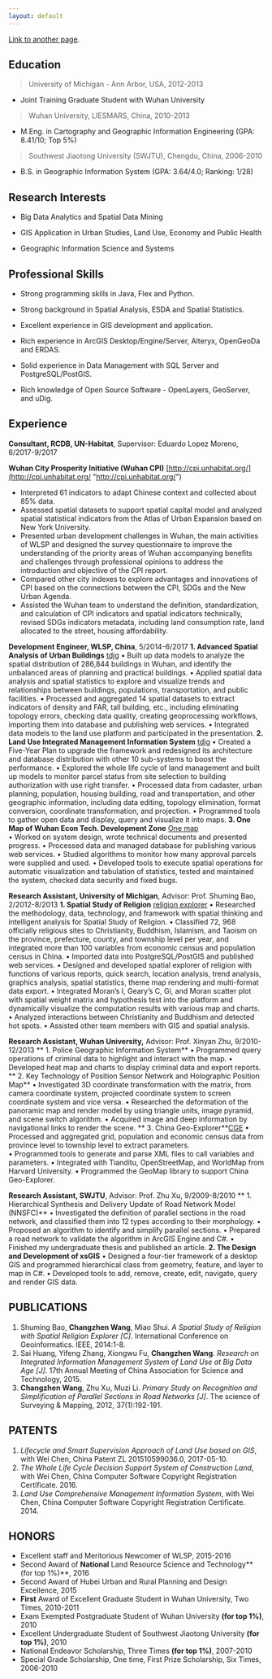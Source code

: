 ```yaml
---
layout: default
---
```


[Link to another page](another-page).


## [](#header-2)Education
> University of Michigan - Ann Arbor, USA, 2012-2013
* Joint Training Graduate Student with Wuhan University

> Wuhan University, LIESMARS, China, 2010-2013 
* M.Eng. in Cartography and Geographic Information Engineering (GPA: 8.41/10; Top 5%)

> Southwest Jiaotong University (SWJTU), Chengdu, China, 2006-2010                              
* B.S. in Geographic Information System (GPA: 3.64/4.0; Ranking: 1/28)                

## [](#header-2)Research Interests

* Big Data Analytics and Spatial Data Mining

* GIS Application in Urban Studies, Land Use, Economy and Public Health

* Geographic Information Science and Systems 

## [](#header-2)Professional Skills

*	Strong programming skills in Java, Flex and Python.

*	Strong background in Spatial Analysis, ESDA and Spatial Statistics.

*	Excellent experience in GIS development and application.

*	Rich experience in ArcGIS Desktop/Engine/Server, Alteryx, OpenGeoDa and ERDAS.

*	Solid experience in Data Management with SQL Server and PostgreSQL/PostGIS.

*	Rich knowledge of Open Source Software - OpenLayers, GeoServer, and uDig.

## [](#header-2)Experience

**Consultant, RCDB, UN-Habitat**, Supervisor: Eduardo Lopez Moreno, 6/2017-9/2017     

 **Wuhan City Prosperity Initiative (Wuhan CPI)** [http://cpi.unhabitat.org/](http://cpi.unhabitat.org/ "http://cpi.unhabitat.org/")
- Interpreted 61 indicators to adapt Chinese context and collected about 85% data.
-  Assessed spatial datasets to support spatial capital model and analyzed spatial statistical indicators from the Atlas of Urban Expansion based on New York University.
-  Presented urban development challenges in Wuhan, the main activities of WLSP and designed the survey questionnaire to improve the understanding of the priority areas of Wuhan accompanying benefits and challenges through professional opinions to address the introduction and objective of the CPI report. 
- Compared other city indexes to explore advantages and innovations of CPI based on the connections between the CPI, SDGs and the New Urban Agenda. 
- Assisted the Wuhan team to understand the definition, standardization, and calculation of CPI indicators and spatial indicators technically, revised SDGs indicators metadata, including land consumption rate, land allocated to the street, housing affordability.

**Development Engineer, WLSP, China**, 5/2014-6/2017
   **1. Advanced Spatial Analysis of Urban Buildings** [tdjg](http://tdjg.wlsp.org.cn "tdjg")
•	Built up data models to analyze the spatial distribution of 286,844 buildings in Wuhan, and identify the unbalanced areas of planning and practical buildings. 
•	Applied spatial data analysis and spatial statistics to explore and visualize trends and relationships between buildings, populations, transportation, and public facilities.
•	Processed and aggregated 14 spatial datasets to extract indicators of density and FAR, tall building, etc., including eliminating topology errors, checking data quality, creating geoprocessing workflows, importing them into database and publishing web services.
•	Integrated data models to the land use platform and participated in the presentation.
 **2. Land Use Integrated Management Information System** [tdjg](http://tdjg.wlsp.org.cn "tdjg")
•	Created a Five-Year Plan to upgrade the framework and redesigned its architecture and database distribution with other 10 sub-systems to boost the performance.
•	Explored the whole life cycle of land management and built up models to monitor parcel status from site selection to building authorization with use right transfer. 
•	Processed data from cadaster, urban planning, population, housing building, road and transportation, and other geographic information, including data editing, topology elimination, format conversion, coordinate transformation, and projection.
•	Programmed tools to gather open data and display, query and visualize it into maps.
**3. One Map of Wuhan Econ Tech. Development Zone** [One map](http://119.97.209.18/jkyzt/ "One map")     
•	Worked on system design, wrote technical documents and presented progress.
•	Processed data and managed database for publishing various web services.
•	Studied algorithms to monitor how many approval parcels were supplied and used.
•	Developed tools to execute spatial operations for automatic visualization and tabulation of statistics, tested and maintained the system, checked data security and fixed bugs.

**Research Assistant, University of Michigan**, Advisor: Prof. Shuming Bao, 2/2012-8/2013
   **1. Spatial Study of Religion** [religion explorer](http://chinadataonline.org/religionclient/ "religion explorer")
•	Researched the methodology, data, technology, and framework with spatial thinking and intelligent analysis for Spatial Study of Religion. 
•	Classified 72, 968 officially religious sites to Christianity, Buddhism, Islamism, and Taoism on the province, prefecture, county, and township level per year, and integrated more than 100 variables from economic census and population census in China. 
•	Imported data into PostgreSQL/PostGIS and published web services.
•	Designed and developed spatial explorer of religion with functions of various reports, quick search, location analysis, trend analysis, graphics analysis, spatial statistics, theme map rendering and multi-format data export. 
•	Integrated Moran’s I, Geary’s C, Gi, and Moran scatter plot with spatial weight matrix and hypothesis test into the platform and dynamically visualize the computation results with various map and charts. 
•	Analyzed interactions between Christianity and Buddhism and detected hot spots.
•	Assisted other team members with GIS and spatial analysis.

**Research Assistant, Wuhan University,** Advisor: Prof. Xinyan Zhu, 9/2010-12/2013
 **  1. Police Geographic Information System**
•	Programmed query operations of criminal data to highlight and interact with the map.
•	Developed heat map and charts to display criminal data and export reports.
**  2. Key Technology of Position Sensor Network and Holographic Position Map**
•	Investigated 3D coordinate transformation with the matrix, from camera coordinate system, projected coordinate system to screen coordinate system and vice versa. 
•	Researched the deformation of the panoramic map and render model by using triangle units, image pyramid, and scene switch algorithm.
•	Acquired image and deep information by navigational links to render the scene.
**   3. China Geo-Explorer**[CGE](http://chinageoexplorer.org/cge/index.html "CGE")
•	Processed and aggregated grid, population and economic census data from province level to township level to extract parameters.   
•	Programmed tools to generate and parse XML files to call variables and parameters.
•	Integrated with Tianditu, OpenStreetMap, and WorldMap from Harvard University.
•	Programmed the GeoMap library to support China Geo-Explorer.

**Research Assistant, SWJTU**, Advisor: Prof. Zhu Xu, 9/2009-8/2010
  ** 1. Hierarchical Synthesis and Delivery Update of Road Network Model (NNSFC)**
•	Investigated the definition of parallel sections in the road network, and classified them into 12 types according to their morphology.
•	Proposed an algorithm to identify and simplify parallel sections.
•	Prepared a road network to validate the algorithm in ArcGIS Engine and C#. 
•	Finished my undergraduate thesis and published an article.
**2. The Design and Development of xsGIS**
•	Designed a four-tier framework of a desktop GIS and programmed hierarchical class from geometry, feature, and layer to map in C#.
•	Developed tools to add, remove, create, edit, navigate, query and render GIS data.

## PUBLICATIONS 
1. Shuming Bao, **Changzhen Wang**, Miao Shui. *A Spatial Study of Religion with Spatial Religion Explorer [C]*. International Conference on Geoinformatics. IEEE, 2014:1-8.
2. Sai Huang, Yifeng Zhang, Xiongwu Fu, **Changzhen Wang**. *Research on Integrated Information Management System of Land Use at Big Data Age [J]*. 17th Annual Meeting of China Association for Science and Technology, 2015.
3. **Changzhen Wang**, Zhu Xu, Muzi Li. *Primary Study on Recognition and Simplification of Parallel Sections in Road Networks [J]*. The science of Surveying & Mapping, 2012, 37(1):192-191.

## PATENTS
1. *Lifecycle and Smart Supervision Approach of Land Use based on GIS*, with Wei Chen, China Patent ZL 201510599036.0, 2017-05-10.
2. *The Whole Life Cycle Decision Support System of Construction Land*, with Wei Chen, China Computer Software Copyright Registration Certificate. 2016.
3. *Land Use Comprehensive Management Information System*, with Wei Chen, China Computer Software Copyright Registration Certificate. 2014.

## HONORS                                                                      
-  Excellent staff and Meritorious Newcomer of WLSP, 2015-2016
-  Second Award of **National** Land Resource Science and Technology** (for top 1%)**, 2016       
- Second Award of Hubei Urban and Rural Planning and Design Excellence, 2015           
-  **First** Award of Excellent Graduate Student in Wuhan University, Two Times, 2010-2011      
-  Exam Exempted Postgraduate Student of Wuhan University **(for top 1%)**, 2010
-  Excellent Undergraduate Student of Southwest Jiaotong University **(for top 1%)**, 2010       
-  National Endeavor Scholarship, Three Times **(for top 1%)**, 2007-2010 
-  Special Grade Scholarship, One time, First Prize Scholarship, Six Times, 2006-2010
